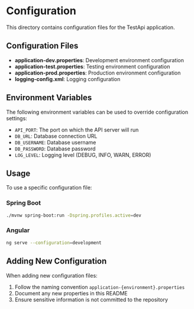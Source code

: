# Configuration

This directory contains configuration files for the TestApi application.

## Configuration Files

- **application-dev.properties**: Development environment configuration
- **application-test.properties**: Testing environment configuration
- **application-prod.properties**: Production environment configuration
- **logging-config.xml**: Logging configuration

## Environment Variables

The following environment variables can be used to override configuration settings:

- `API_PORT`: The port on which the API server will run
- `DB_URL`: Database connection URL
- `DB_USERNAME`: Database username
- `DB_PASSWORD`: Database password
- `LOG_LEVEL`: Logging level (DEBUG, INFO, WARN, ERROR)

## Usage

To use a specific configuration file:

### Spring Boot

```bash
./mvnw spring-boot:run -Dspring.profiles.active=dev
```

### Angular

```bash
ng serve --configuration=development
```

## Adding New Configuration

When adding new configuration files:

1. Follow the naming convention `application-{environment}.properties`
2. Document any new properties in this README
3. Ensure sensitive information is not committed to the repository 